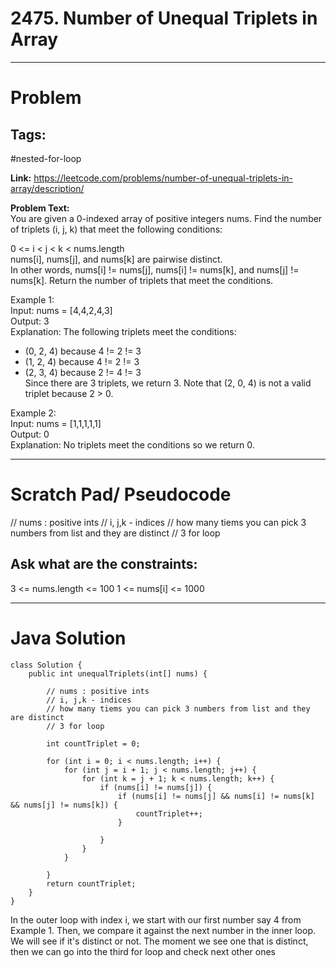 # 2475. Number of Unequal Triplets in Array

---


# Problem 

## Tags: 
#nested-for-loop

**Link:** https://leetcode.com/problems/number-of-unequal-triplets-in-array/description/

**Problem Text:**   
You are given a 0-indexed array of positive integers nums. Find the number of triplets (i, j, k) that meet the following conditions:  

0 <= i < j < k < nums.length  
nums[i], nums[j], and nums[k] are pairwise distinct.  
In other words, nums[i] != nums[j], nums[i] != nums[k], and nums[j] != nums[k]. 
Return the number of triplets that meet the conditions.  


Example 1:  
Input: nums = [4,4,2,4,3]  
Output: 3  
Explanation: The following triplets meet the conditions: 
- (0, 2, 4) because 4 != 2 != 3  
- (1, 2, 4) because 4 != 2 != 3  
- (2, 3, 4) because 2 != 4 != 3  
Since there are 3 triplets, we return 3. 
Note that (2, 0, 4) is not a valid triplet because 2 > 0.  

Example 2:  
Input: nums = [1,1,1,1,1]  
Output: 0  
Explanation: No triplets meet the conditions so we return 0. 

---

# Scratch Pad/ Pseudocode
// nums : positive ints
// i, j,k - indices
// how many tiems you can pick 3 numbers from list and they are distinct
// 3 for loop


## Ask what are the constraints:
3 <= nums.length <= 100
1 <= nums[i] <= 1000



---

# Java Solution

```
class Solution {
    public int unequalTriplets(int[] nums) {

        // nums : positive ints
        // i, j,k - indices
        // how many tiems you can pick 3 numbers from list and they are distinct
        // 3 for loop

        int countTriplet = 0;

        for (int i = 0; i < nums.length; i++) {
            for (int j = i + 1; j < nums.length; j++) {
                for (int k = j + 1; k < nums.length; k++) {
                    if (nums[i] != nums[j]) {
                        if (nums[i] != nums[j] && nums[i] != nums[k] && nums[j] != nums[k]) {
                            countTriplet++;
                        }

                    }
                }
            }

        }
        return countTriplet;
    }
}

```

In the outer loop with index i, we start with our first number say 4 from Example 1. 
Then, we compare it against the next number in the inner loop. We will see if it's distinct or not. The moment we see one that is distinct, then we can go into the third for loop and check next other ones 